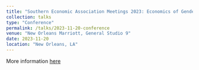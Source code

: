 ```yaml
---
title: "Southern Economic Association Meetings 2023: Economics of Gender IV: A Kick Or A Start?"
collection: talks
type: "Conference"
permalink: /talks/2023-11-20-conference
venue: "New Orleans Marriott, General Studio 9"
date: 2023-11-20
location: "New Orleans, LA"
---
```


More information [here](https://southerneconomic.org/wp-content/uploads/2024/01/2023-SEA-Program.pdf)